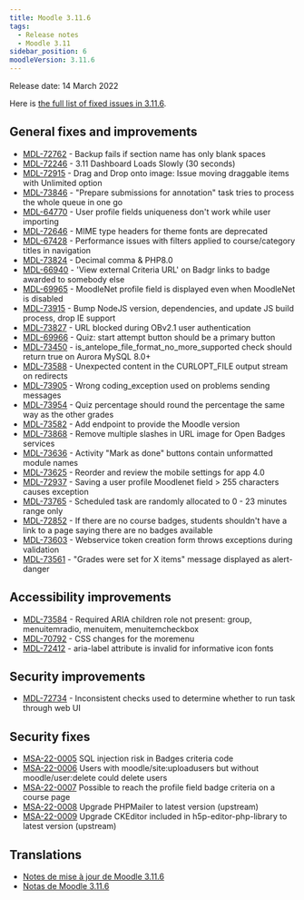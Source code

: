 ```yaml
---
title: Moodle 3.11.6
tags:
  - Release notes
  - Moodle 3.11
sidebar_position: 6
moodleVersion: 3.11.6
---
```

Release date: 14 March 2022

Here is [the full list of fixed issues in 3.11.6](https://tracker.moodle.org/secure/IssueNavigator!executeAdvanced.jspa?jqlQuery=project+%3D+mdl+AND+resolution+%3D+fixed+AND+fixVersion+in+%28%223.11.6%22%29+ORDER+BY+priority+DESC&runQuery=true&clear=true).

## General fixes and improvements

- [MDL-72762](https://tracker.moodle.org/browse/MDL-72762) - Backup fails if section name has only blank spaces
- [MDL-72246](https://tracker.moodle.org/browse/MDL-72246) - 3.11 Dashboard Loads Slowly (30 seconds)
- [MDL-72915](https://tracker.moodle.org/browse/MDL-72915) - Drag and Drop onto image: Issue moving draggable items with Unlimited option
- [MDL-73846](https://tracker.moodle.org/browse/MDL-73846) - "Prepare submissions for annotation" task tries to process the whole queue in one go
- [MDL-64770](https://tracker.moodle.org/browse/MDL-64770) - User profile fields uniqueness don't work while user importing
- [MDL-72646](https://tracker.moodle.org/browse/MDL-72646) - MIME type headers for theme fonts are deprecated
- [MDL-67428](https://tracker.moodle.org/browse/MDL-67428) - Performance issues with filters applied to course/category titles in navigation
- [MDL-73824](https://tracker.moodle.org/browse/MDL-73824) - Decimal comma & PHP8.0
- [MDL-66940](https://tracker.moodle.org/browse/MDL-66940) - 'View external Criteria URL' on Badgr links to badge awarded to somebody else
- [MDL-69965](https://tracker.moodle.org/browse/MDL-69965) - MoodleNet profile field is displayed even when MoodleNet is disabled
- [MDL-73915](https://tracker.moodle.org/browse/MDL-73915) - Bump NodeJS version, dependencies, and update JS build process, drop IE support
- [MDL-73827](https://tracker.moodle.org/browse/MDL-73827) - URL blocked during OBv2.1 user authentication
- [MDL-69966](https://tracker.moodle.org/browse/MDL-69966) - Quiz: start attempt button should be a primary button
- [MDL-73450](https://tracker.moodle.org/browse/MDL-73450) - is_antelope_file_format_no_more_supported check should return true on Aurora MySQL 8.0+
- [MDL-73588](https://tracker.moodle.org/browse/MDL-73588) - Unexpected content in the CURLOPT_FILE output stream on redirects
- [MDL-73905](https://tracker.moodle.org/browse/MDL-73905) - Wrong coding_exception used on problems sending messages
- [MDL-73954](https://tracker.moodle.org/browse/MDL-73954) - Quiz percentage should round the percentage the same way as the other grades
- [MDL-73582](https://tracker.moodle.org/browse/MDL-73582) - Add endpoint to provide the Moodle version
- [MDL-73868](https://tracker.moodle.org/browse/MDL-73868) - Remove multiple slashes in URL image for Open Badges services
- [MDL-73636](https://tracker.moodle.org/browse/MDL-73636) - Activity "Mark as done" buttons contain unformatted module names
- [MDL-73625](https://tracker.moodle.org/browse/MDL-73625) - Reorder and review the mobile settings for app 4.0
- [MDL-72937](https://tracker.moodle.org/browse/MDL-72937) - Saving a user profile Moodlenet field > 255 characters causes exception
- [MDL-73765](https://tracker.moodle.org/browse/MDL-73765) - Scheduled task are randomly allocated to 0 - 23 minutes range only
- [MDL-72852](https://tracker.moodle.org/browse/MDL-72852) - If there are no course badges, students shouldn't have a link to a page saying there are no badges available
- [MDL-73603](https://tracker.moodle.org/browse/MDL-73603) - Webservice token creation form throws exceptions during validation
- [MDL-73561](https://tracker.moodle.org/browse/MDL-73561) - "Grades were set for X items" message displayed as alert-danger

## Accessibility improvements

- [MDL-73584](https://tracker.moodle.org/browse/MDL-73584) - Required ARIA children role not present: group, menuitemradio, menuitem, menuitemcheckbox
- [MDL-70792](https://tracker.moodle.org/browse/MDL-70792) - CSS changes for the moremenu
- [MDL-72412](https://tracker.moodle.org/browse/MDL-72412) - aria-label attribute is invalid for informative icon fonts

## Security improvements

- [MDL-72734](https://tracker.moodle.org/browse/MDL-72734) - Inconsistent checks used to determine whether to run task through web UI

## Security fixes

- [MSA-22-0005](https://moodle.org/mod/forum/discuss.php?d=432947) SQL injection risk in Badges criteria code
- [MSA-22-0006](https://moodle.org/mod/forum/discuss.php?d=432948) Users with moodle/site:uploadusers but without moodle/user:delete could delete users
- [MSA-22-0007](https://moodle.org/mod/forum/discuss.php?d=432949) Possible to reach the profile field badge criteria on a course page
- [MSA-22-0008](https://moodle.org/mod/forum/discuss.php?d=432950) Upgrade PHPMailer to latest version (upstream)
- [MSA-22-0009](https://moodle.org/mod/forum/discuss.php?d=432951) Upgrade CKEditor included in h5p-editor-php-library to latest version (upstream)

## Translations

- [Notes de mise à jour de Moodle 3.11.6](https://docs.moodle.org/fr/Notes_de_mise_à_jour_de_Moodle_3.11.6)
- [Notas de Moodle 3.11.6](https://docs.moodle.org/es/Notas_de_Moodle_3.11.6)
